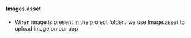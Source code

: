 #### Images.asset
* When image is present in the project folder.. we use Image.asset to upload image on our app
